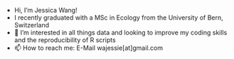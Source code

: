 - Hi, I’m Jessica Wang! 
- I recently graduated with a MSc in Ecology from the University of Bern, Switzerland
- 👀 I’m interested in all things data and looking to improve my coding skills and the reproducibility of R scripts
- 📫 How to reach me: E-Mail wajessie[at]gmail.com

<!---
jessa-porifera/jessa-porifera is a ✨ special ✨ repository because its `README.md` (this file) appears on your GitHub profile.
You can click the Preview link to take a look at your changes.
--->
